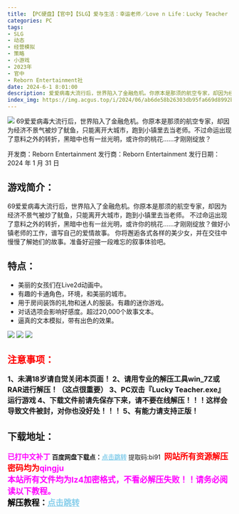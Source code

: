 ```yaml
---
title: 【PC硬盘】【官中】【SLG】爱与生活：幸运老师／Love n Life：Lucky Teacher
categories: PC
tags:
- SLG
- 动态
- 经营模拟
- 策略
- 小游戏
- 2023年
- 官中
- Reborn Entertainment社
date: 2024-6-1 8:01:00
description: 爱爱病毒大流行后，世界陷入了金融危机。你原本是那须的航空专家，却因为经济不景气被炒了鱿鱼，只能离开大城市，跑到小镇里去当老师。不过命运出现了意料之外的转折，黑暗中也有一丝光明，或许你的桃花……才刚刚绽放？
index_img: https://img.acgus.top/i/2024/06/ab6de58b26303db95fa669d8992b99b3.webp
---
```

![](https://img.acgus.top/i/2024/06/ab6de58b26303db95fa669d8992b99b3.webp)
69爱爱病毒大流行后，世界陷入了金融危机。你原本是那须的航空专家，却因为经济不景气被炒了鱿鱼，只能离开大城市，跑到小镇里去当老师。不过命运出现了意料之外的转折，黑暗中也有一丝光明，或许你的桃花……才刚刚绽放？

开发商：Reborn Entertainment
发行商：Reborn Entertainment
发行日期：2024 年 1 月 31 日

## 游戏简介：
69爱爱病毒大流行后，世界陷入了金融危机。你原本是那须的航空专家，却因为经济不景气被炒了鱿鱼，只能离开大城市，跑到小镇里去当老师。
不过命运出现了意料之外的转折，黑暗中也有一丝光明，或许你的桃花……才刚刚绽放？做好小镇老师的工作，谱写自己的爱情故事。
你将邂逅各式各样的美少女，并在交往中慢慢了解她们的故事。准备好迎接一段难忘的叙事体验吧。

## 特点：
- 美丽的女孩们在Live2d动画中。
- 有趣的卡通角色，环境，和美丽的城市。
- 用于房间装饰的礼物和迷人的服装。有趣的迷你游戏。
- 对话选项会影响好感度。超过20,000个故事文本。
- 逼真的文本模拟，带有出色的效果。

![](https://img.acgus.top/i/2024/06/1f402b7bc8bae85aea394a1446aa62ba.webp)
![](https://img.acgus.top/i/2024/06/6134ed6ace3fb3b4bc114e2f70ce20fd.webp)
![](https://img.acgus.top/i/2024/06/6b0af8e473f1d427f790b43f7ace1ae6.webp)






## <font color=#FF0000 >注意事项：</font>
<font size=3><b>1、未满18岁请自觉关闭本页面！
2、请用专业的解压工具win_7Z或RAR进行解压！（这点很重要）
3、PC双击『Lucky Teacher.exe』运行游戏
4、下载文件前请先保存下来，请不要在线解压！！！这样会导致文件被封，对你也没好处！！！
5、有能力请支持正版！</b></font>

## 下载地址：
<font color=#FF00FF size=3>**已打中文补丁**</font>
<b>百度网盘下载点：</b><a href="https://pan.baidu.com/s/1-yrgOV_ubsH3PmWbFtOjHg?pwd=bi91" style="color: #87CEEB;"><b>点击跳转</b></a> 提取码:bi91
<a style="padding: 0" href="https://post.qingju.org/AD/"><img style="max-width:100%" src="https://img.acgus.top/i/2024/07/478f689b8021d8d499ab43d21acf137a.gif" alt=""></a>
<b><font color=#FF0000 size=4>网站所有资源解压密码均为</b></font><b><font color=#FF00FF size=4>qingju</font><font color=#FF0000 ></font></b><br><b><font color=#FF00FF size=4>本站所有文件均为lz4加密格式，不看必解压失败！！请务必阅读以下教程。</b></font><br><b><font color=#000 size=4>解压教程：</b><a href="https://post.qingju.org/tutorial/000/" style="color: #87CEEB;"><b>点击跳转</b></a>